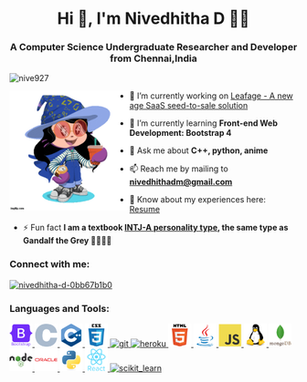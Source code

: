 <h1 align="center">Hi 👋, I'm Nivedhitha D 👩‍💻</h1>
<h3 align="center">A Computer Science Undergraduate Researcher and Developer from Chennai,India</h3>

<p align="left"> <img src="https://komarev.com/ghpvc/?username=nive927&label=Profile%20views&color=0e75b6&style=flat" alt="nive927" /> </p>

<img align="left" width="210" height="210" src="https://github.com/nive927/nive927/blob/main/Octocat/nive927-octocat.gif">

- 🔭 I’m currently working on [Leafage - A new age SaaS seed-to-sale solution](https://github.com/nive927/Leafage)

- 🌱 I’m currently learning **Front-end Web Development: Bootstrap 4**

- 💬 Ask me about **C++, python, anime**

- 📫 Reach me by mailing to **nivedhithadm@gmail.com**

- 📄 Know about my experiences here: [Resume](https://drive.google.com/file/d/1K4T-vKKWme7S9BOBanLEudHqML_mt_5Y/view?usp=sharing)

- ⚡ Fun fact **I am a textbook [INTJ-A personality type](https://www.16personalities.com/intj-personality), the same type as Gandalf the Grey 🦄😜👌🏻**

<h3 align="left">Connect with me:</h3>
<p align="left">
<a href="https://linkedin.com/in/nivedhitha-d-0bb67b1b0" target="blank"><img align="center" src="https://upload.wikimedia.org/wikipedia/commons/thumb/e/e9/Linkedin_icon.svg/384px-Linkedin_icon.svg.png" alt="nivedhitha-d-0bb67b1b0" height="30" width="40" /></a>
</p>

<h3 align="left">Languages and Tools:</h3>
<p align="left"> <a href="https://getbootstrap.com" target="_blank"> <img src="https://raw.githubusercontent.com/devicons/devicon/master/icons/bootstrap/bootstrap-plain-wordmark.svg" alt="bootstrap" width="40" height="40"/> </a> <a href="https://www.cprogramming.com/" target="_blank"> <img src="https://raw.githubusercontent.com/devicons/devicon/master/icons/c/c-original.svg" alt="c" width="40" height="40"/> </a> <a href="https://www.w3schools.com/cpp/" target="_blank"> <img src="https://raw.githubusercontent.com/devicons/devicon/master/icons/cplusplus/cplusplus-original.svg" alt="cplusplus" width="40" height="40"/> </a> <a href="https://www.w3schools.com/css/" target="_blank"> <img src="https://raw.githubusercontent.com/devicons/devicon/master/icons/css3/css3-original-wordmark.svg" alt="css3" width="40" height="40"/> </a> <a href="https://git-scm.com/" target="_blank"> <img src="https://www.vectorlogo.zone/logos/git-scm/git-scm-icon.svg" alt="git" width="40" height="40"/> </a> <a href="https://heroku.com" target="_blank"> <img src="https://www.vectorlogo.zone/logos/heroku/heroku-icon.svg" alt="heroku" width="40" height="40"/> </a> <a href="https://www.w3.org/html/" target="_blank"> <img src="https://raw.githubusercontent.com/devicons/devicon/master/icons/html5/html5-original-wordmark.svg" alt="html5" width="40" height="40"/> </a> <a href="https://www.java.com" target="_blank"> <img src="https://raw.githubusercontent.com/devicons/devicon/master/icons/java/java-original.svg" alt="java" width="40" height="40"/> </a> <a href="https://developer.mozilla.org/en-US/docs/Web/JavaScript" target="_blank"> <img src="https://raw.githubusercontent.com/devicons/devicon/master/icons/javascript/javascript-original.svg" alt="javascript" width="40" height="40"/> </a> <a href="https://www.linux.org/" target="_blank"> <img src="https://raw.githubusercontent.com/devicons/devicon/master/icons/linux/linux-original.svg" alt="linux" width="40" height="40"/> </a> <a href="https://www.mongodb.com/" target="_blank"> <img src="https://raw.githubusercontent.com/devicons/devicon/master/icons/mongodb/mongodb-original-wordmark.svg" alt="mongodb" width="40" height="40"/> </a> <a href="https://nodejs.org" target="_blank"> <img src="https://raw.githubusercontent.com/devicons/devicon/master/icons/nodejs/nodejs-original-wordmark.svg" alt="nodejs" width="40" height="40"/> </a> <a href="https://www.oracle.com/" target="_blank"> <img src="https://raw.githubusercontent.com/devicons/devicon/master/icons/oracle/oracle-original.svg" alt="oracle" width="40" height="40"/> </a> <a href="https://www.python.org" target="_blank"> <img src="https://raw.githubusercontent.com/devicons/devicon/master/icons/python/python-original.svg" alt="python" width="40" height="40"/> </a> <a href="https://reactjs.org/" target="_blank"> <img src="https://raw.githubusercontent.com/devicons/devicon/master/icons/react/react-original-wordmark.svg" alt="react" width="40" height="40"/> </a> <a href="https://scikit-learn.org/" target="_blank"> <img src="https://upload.wikimedia.org/wikipedia/commons/0/05/Scikit_learn_logo_small.svg" alt="scikit_learn" width="40" height="40"/> </a> </p>

